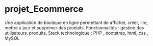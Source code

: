 # projet_Ecommerce
Une application de boutique en ligne permettant de afficher, créer, lire, mettre à jour et supprimer des produits. Fonctionnalités : gestion des utilisateurs, produits,  Stack technologique : PHP , bootstrap, html, css , MySQL
